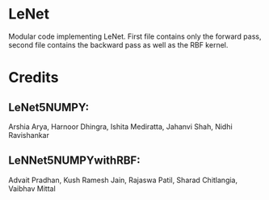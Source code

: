 # LeNet

Modular code implementing LeNet. First file contains only the forward pass, second file contains the backward pass as well as the RBF kernel.

# Credits
## LeNet5NUMPY:
Arshia Arya, Harnoor Dhingra, Ishita Mediratta, Jahanvi Shah, Nidhi Ravishankar
## LeNNet5NUMPYwithRBF:
Advait Pradhan, Kush Ramesh Jain, Rajaswa Patil, Sharad Chitlangia, Vaibhav Mittal



